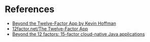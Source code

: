# References

* [Beyond the Twelve-Factor App by Kevin Hoffman](https://www.oreilly.com/library/view/beyond-the-twelve-factor/9781492042631/)
* [12factor.net/The Twelve-Factor App](https://12factor.net/)
* [Beyond the 12 factors: 15-factor cloud-native Java applications](https://developer.ibm.com/articles/15-factor-applications/)